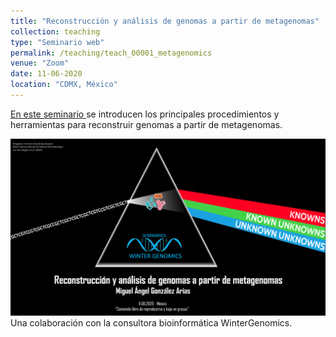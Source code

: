 ```yaml
---
title: "Reconstrucción y análisis de genomas a partir de metagenomas"
collection: teaching
type: "Seminario web"
permalink: /teaching/teach_00001_metagenomics
venue: "Zoom"
date: 11-06-2020
location: "CDMX, México"
---
```


<a href="https://www.youtube.com/live/ckIbT93Qhjc?feature=share&t=275
">En este seminario </a> se introducen los principales procedimientos y herramientas para reconstruir genomas a partir de metagenomas. 


![webinar](/images/gama_metagenomics.png)
Una colaboración con la consultora bioinformática WinterGenomics. 
